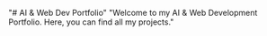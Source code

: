 "# AI & Web Dev Portfolio" 
"Welcome to my AI & Web Development Portfolio. Here, you can find all my projects." 
